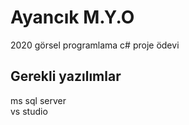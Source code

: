 # Ayancık M.Y.O 
2020 görsel programlama c# proje ödevi
## Gerekli yazılımlar
ms sql server  
vs studio
